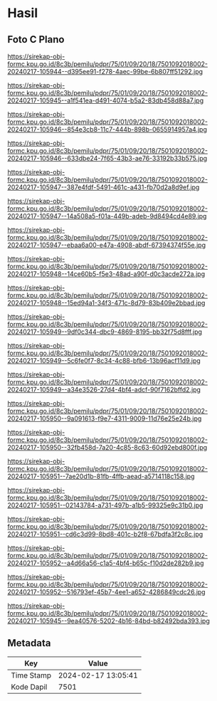 # Hasil

## Foto C Plano

https://sirekap-obj-formc.kpu.go.id/8c3b/pemilu/pdpr/75/01/09/20/18/7501092018002-20240217-105944--d395ee91-f278-4aec-99be-6b807ff51292.jpg

https://sirekap-obj-formc.kpu.go.id/8c3b/pemilu/pdpr/75/01/09/20/18/7501092018002-20240217-105945--a1f541ea-d491-4074-b5a2-83db458d88a7.jpg

https://sirekap-obj-formc.kpu.go.id/8c3b/pemilu/pdpr/75/01/09/20/18/7501092018002-20240217-105946--854e3cb8-11c7-444b-898b-0655914957a4.jpg

https://sirekap-obj-formc.kpu.go.id/8c3b/pemilu/pdpr/75/01/09/20/18/7501092018002-20240217-105946--633dbe24-7f65-43b3-ae76-33192b33b575.jpg

https://sirekap-obj-formc.kpu.go.id/8c3b/pemilu/pdpr/75/01/09/20/18/7501092018002-20240217-105947--387e4fdf-5491-461c-a431-fb70d2a8d9ef.jpg

https://sirekap-obj-formc.kpu.go.id/8c3b/pemilu/pdpr/75/01/09/20/18/7501092018002-20240217-105947--14a508a5-f01a-449b-adeb-9d8494cd4e89.jpg

https://sirekap-obj-formc.kpu.go.id/8c3b/pemilu/pdpr/75/01/09/20/18/7501092018002-20240217-105947--ebaa6a00-e47a-4908-abdf-67394374f55e.jpg

https://sirekap-obj-formc.kpu.go.id/8c3b/pemilu/pdpr/75/01/09/20/18/7501092018002-20240217-105948--14ce60b5-f5e3-48ad-a90f-d0c3acde272a.jpg

https://sirekap-obj-formc.kpu.go.id/8c3b/pemilu/pdpr/75/01/09/20/18/7501092018002-20240217-105948--15ed94a1-34f3-471c-8d79-83b409e2bbad.jpg

https://sirekap-obj-formc.kpu.go.id/8c3b/pemilu/pdpr/75/01/09/20/18/7501092018002-20240217-105949--9df0c344-dbc9-4869-8195-bb32f75d8fff.jpg

https://sirekap-obj-formc.kpu.go.id/8c3b/pemilu/pdpr/75/01/09/20/18/7501092018002-20240217-105949--5c6fe0f7-8c34-4c88-bfb6-13b96acf11d9.jpg

https://sirekap-obj-formc.kpu.go.id/8c3b/pemilu/pdpr/75/01/09/20/18/7501092018002-20240217-105949--a34e3526-27d4-4bf4-adcf-90f7162bffd2.jpg

https://sirekap-obj-formc.kpu.go.id/8c3b/pemilu/pdpr/75/01/09/20/18/7501092018002-20240217-105950--9a091613-f9e7-4311-9009-11d76e25e24b.jpg

https://sirekap-obj-formc.kpu.go.id/8c3b/pemilu/pdpr/75/01/09/20/18/7501092018002-20240217-105950--32fb458d-7a20-4c85-8c63-60d92ebd800f.jpg

https://sirekap-obj-formc.kpu.go.id/8c3b/pemilu/pdpr/75/01/09/20/18/7501092018002-20240217-105951--7ae20d1b-81fb-4ffb-aead-a5714118c158.jpg

https://sirekap-obj-formc.kpu.go.id/8c3b/pemilu/pdpr/75/01/09/20/18/7501092018002-20240217-105951--02143784-a731-497b-a1b5-99325e9c31b0.jpg

https://sirekap-obj-formc.kpu.go.id/8c3b/pemilu/pdpr/75/01/09/20/18/7501092018002-20240217-105951--cd6c3d99-8bd8-401c-b2f8-67bdfa3f2c8c.jpg

https://sirekap-obj-formc.kpu.go.id/8c3b/pemilu/pdpr/75/01/09/20/18/7501092018002-20240217-105952--a4d66a56-c1a5-4bf4-b65c-f10d2de282b9.jpg

https://sirekap-obj-formc.kpu.go.id/8c3b/pemilu/pdpr/75/01/09/20/18/7501092018002-20240217-105952--516793ef-45b7-4ee1-a652-4286849cdc26.jpg

https://sirekap-obj-formc.kpu.go.id/8c3b/pemilu/pdpr/75/01/09/20/18/7501092018002-20240217-105945--9ea40576-5202-4b16-84bd-b82492bda393.jpg


## Metadata

| Key        | Value               |
| ---------- | ------------------- |
| Time Stamp | 2024-02-17 13:05:41 |
| Kode Dapil | 7501                |



